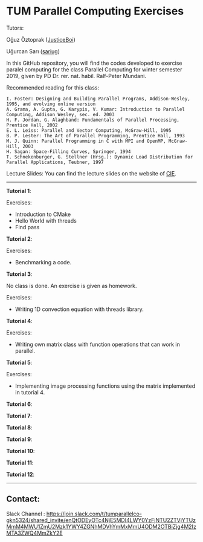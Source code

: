 # TUM Parallel Computing Exercises 



Tutors:

Oğuz Öztoprak ([JusticeBoi](https://github.com/JusticeBoi))

Uğurcan Sarı ([sariug](https://github.com/sariug))


In this GitHub repository, you will find the codes developed to exercise paralel computing for the class Parallel Computing for winter semester 2019, given by PD Dr. rer. nat. habil. Ralf-Peter Mundani.

Recommended reading for this class:

    I. Foster: Designing and Building Parallel Programs, Addison-Wesley, 1995, and evolving online version
    A. Grama, A. Gupta, G. Karypis, V. Kumar: Introduction to Parallel Computing, Addison Wesley, sec. ed. 2003
    H. F. Jordan, G. Alaghband: Fundamentals of Parallel Processing, Prentice Hall, 2002
    E. L. Leiss: Parallel and Vector Computing, McGraw-Hill, 1995
    B. P. Lester: The Art of Parallel Programming, Prentice Hall, 1993
    M. J. Quinn: Parallel Programming in C with MPI and OpenMP, McGraw-Hill, 2003
    H. Sagan: Space-Filling Curves, Springer, 1994
    T. Schnekenburger, G. Stellner (Hrsg.): Dynamic Load Distribution for Parallel Applications, Teubner, 1997

Lecture Slides: You can find the lecture slides on the website of [CIE](https://www.cie.bgu.tum.de/de/lehre/parallel-computing).

***

**Tutorial 1**:

Exercises:
- Introduction to CMake
- Hello World with threads
- Find pass 

**Tutorial 2**:

Exercises:
- Benchmarking a code.

**Tutorial 3**:

No class is done. An exercise is given as homework.

Exercises:
- Writing 1D convection equation with threads library.


**Tutorial 4**:

Exercises:
- Writing own matrix class with function operations that can work in parallel.


**Tutorial 5**:

Exercises:
- Implementing image processing functions using the matrix implemented in tutorial 4.

**Tutorial 6**:

**Tutorial 7**:

**Tutorial 8**:

**Tutorial 9**:

**Tutorial 10**:

**Tutorial 11**:

**Tutorial 12**:


*** 
## Contact:

Slack Channel : https://join.slack.com/t/tumparallelco-gkn5324/shared_invite/enQtODEyOTc4NjE5MDI4LWY0YzFjNTU2ZTVjYTUzMmM4MWU1ZmU2Mzk1YWY4ZGNhMDVhYmMxMmU4ODM2OTBiZjg4M2IzMTA3ZWQ4MmZkY2E
